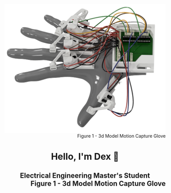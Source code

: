 <img align="right" src="https://raw.githubusercontent.com/Dexray200/Dexray200/master/HandRender.png" width="750"/>

<div align="right">
  Figure 1 - 3d Model Motion Capture Glove
</div>
<h1 align="center">Hello, I'm Dex 🤙</h1>
<h2 align="center">Electrical Engineering Master's Student


<div align="right">
  Figure 1 - 3d Model Motion Capture Glove
</div>
